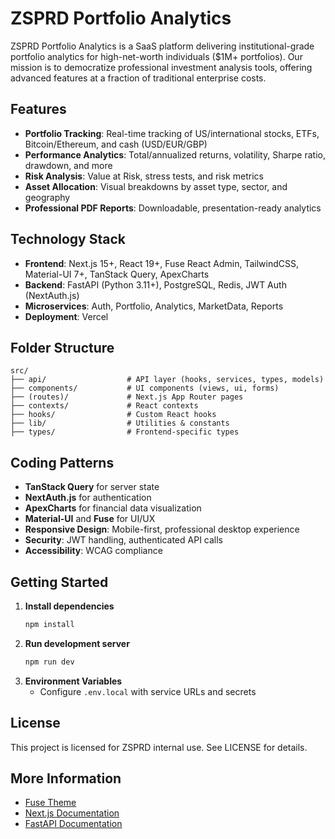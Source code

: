 # ZSPRD Portfolio Analytics

ZSPRD Portfolio Analytics is a SaaS platform delivering institutional-grade portfolio analytics for high-net-worth individuals ($1M+ portfolios). Our mission is to democratize professional investment analysis tools, offering advanced features at a fraction of traditional enterprise costs.

## Features

- **Portfolio Tracking**: Real-time tracking of US/international stocks, ETFs, Bitcoin/Ethereum, and cash (USD/EUR/GBP)
- **Performance Analytics**: Total/annualized returns, volatility, Sharpe ratio, drawdown, and more
- **Risk Analysis**: Value at Risk, stress tests, and risk metrics
- **Asset Allocation**: Visual breakdowns by asset type, sector, and geography
- **Professional PDF Reports**: Downloadable, presentation-ready analytics

## Technology Stack

- **Frontend**: Next.js 15+, React 19+, Fuse React Admin, TailwindCSS, Material-UI 7+, TanStack Query, ApexCharts
- **Backend**: FastAPI (Python 3.11+), PostgreSQL, Redis, JWT Auth (NextAuth.js)
- **Microservices**: Auth, Portfolio, Analytics, MarketData, Reports
- **Deployment**: Vercel

## Folder Structure

```
src/
├── api/                  # API layer (hooks, services, types, models)
├── components/           # UI components (views, ui, forms)
├── (routes)/             # Next.js App Router pages
├── contexts/             # React contexts
├── hooks/                # Custom React hooks
├── lib/                  # Utilities & constants
├── types/                # Frontend-specific types
```

## Coding Patterns

- **TanStack Query** for server state
- **NextAuth.js** for authentication
- **ApexCharts** for financial data visualization
- **Material-UI** and **Fuse** for UI/UX
- **Responsive Design**: Mobile-first, professional desktop experience
- **Security**: JWT handling, authenticated API calls
- **Accessibility**: WCAG compliance

## Getting Started

1. **Install dependencies**
    ```powershell
    npm install
    ```
2. **Run development server**
    ```powershell
    npm run dev
    ```
3. **Environment Variables**
    - Configure `.env.local` with service URLs and secrets

## License

This project is licensed for ZSPRD internal use. See LICENSE for details.

## More Information

- [Fuse Theme](https://fusetheme.com/)
- [Next.js Documentation](https://nextjs.org/docs)
- [FastAPI Documentation](https://fastapi.tiangolo.com/)
